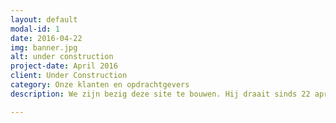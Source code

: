 ```yaml
---
layout: default
modal-id: 1
date: 2016-04-22
img: banner.jpg
alt: under construction
project-date: April 2016
client: Under Construction
category: Onze klanten en opdrachtgevers
description: We zijn bezig deze site te bouwen. Hij draait sinds 22 april en komende week is hij volledig....

---
```

